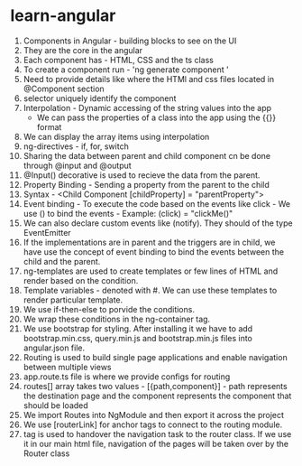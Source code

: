 # learn-angular
1. Components in Angular - building blocks to see on the UI
2. They are the core in the angular
3. Each component has - HTML, CSS and the ts class
4. To create a component run - 'ng generate component <component-name>'
5. Need to provide details like where the HTMl and css files located in @Component section
6. selector uniquely identify the component
7. Interpolation - Dynamic accessing of the string values into the app
    - We can pass the properties of a class into the app using the {{}} format
8. We can display the array items using interpolation
9. ng-directives - if, for, switch
10. Sharing the data between parent and child component cn be done through @input and @output
11. @Input() decorative is used to recieve the data from the parent.
12. Property Binding - Sending a property from the parent to the child
13. Syntax - <Parent Component><Child Component [childProperty] = "parentProperty">
14. Event binding - To execute the code based on the events like click - We use () to bind the events - Example: (click) = "clickMe()"
15. We can also declare custom events like (notify). They should of the type EventEmitter
16. If the implementations are in parent and the triggers are in child, we have use the concept of event binding to bind the events between the child and the parent.
17. ng-templates are used to create templates or few lines of HTML and render based on the condition.
18. Template variables - denoted with #. We can use these templates to render particular template.
19. We use if-then-else to porvide the conditions.
20. We wrap these conditions in the ng-container tag.
21. We use bootstrap for styling. After installing it we have to add bootstrap.min.css, query.min.js and bootstrap.min.js files into angular.json file.
22. Routing is used to build single page applications and enable navigation between multiple views
23. app.route.ts file is where we provide configs for routing
24. routes[] array takes two values - [{path,component}] - path represents the destination page and the component represents the component that should be loaded
25. We import Routes into NgModule and then export it across the project
26. We use [routerLink] for anchor tags to connect to the routing module.
27. <router-outlet> tag is used to handover the navigation task to the router class. If we use it in our main html file, navigation of the pages will be taken over by the Router class







